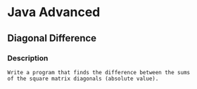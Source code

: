 # Java Advanced

## Diagonal Difference

### Description
    Write a program that finds the difference between the sums 
    of the square matrix diagonals (absolute value).

